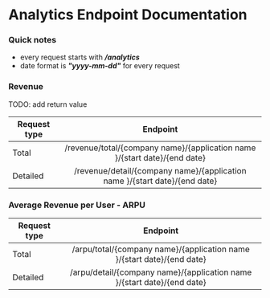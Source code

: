 <h1>Analytics Endpoint Documentation</h1>

<h3>Quick notes</h3>

+ every request starts with ***/analytics***
+ date format is ***"yyyy-mm-dd"*** for every request

<h3>Revenue</h3>

TODO: add return value

| Request type  | Endpoint|
| ------------- |:-------------:|
| Total | /revenue/total/{company name}/{application name }/{start date}/{end date}|
| Detailed      | /revenue/detail/{company name}/{application name }/{start date}/{end date}|

<h3>Average Revenue per User - ARPU</h3>

| Request type  | Endpoint|
| ------------- |:-------------:|
| Total | /arpu/total/{company name}/{application name }/{start date}/{end date}|
| Detailed      | /arpu/detail/{company name}/{application name }/{start date}/{end date}|
